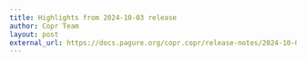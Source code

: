 ```yaml
---
title: Highlights from 2024-10-03 release
author: Copr Team
layout: post
external_url: https://docs.pagure.org/copr.copr/release-notes/2024-10-03.html
---
```

